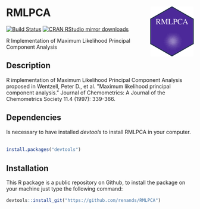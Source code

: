# RMLPCA <img src='man/figures/HEXRMLPCA.png' align="right" height="135" /></a>
[![Build Status](https://travis-ci.org/renanestatcamp/RMLPCA.svg?branch=master)](https://travis-ci.org/renanestatcamp/RMLPCA)
[![CRAN RStudio mirror downloads](https://cranlogs.r-pkg.org/badges/grand-total/RMLPCA?color=blue)](https://r-pkg.org/pkg/RMLPCA)


R Implementation of Maximum Likelihood Principal Component Analysis

## Description

R implementation of Maximum Likelihood Principal Component Analysis
    proposed in Wentzell, Peter D., et al. "Maximum likelihood principal 
    component analysis." Journal of Chemometrics: A Journal of the Chemometrics
    Society 11.4 (1997): 339-366.

## Dependencies 

Is necessary to have installed _devtools_ to install RMLPCA in your computer.

``` R

install.packages("devtools")

```

## Installation

This R package is a public repository on Github, to install the package on your machine just type the following command:

``` R
devtools::install_git("https://github.com/renands/RMLPCA")
```

